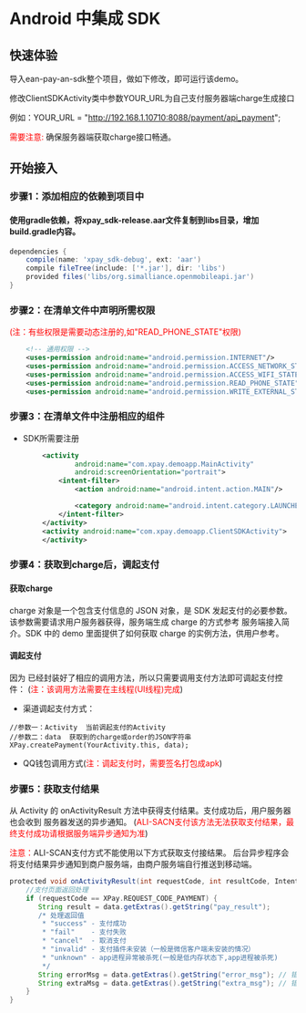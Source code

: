 Android 中集成  SDK
============
 
## 快速体验
导入ean-pay-an-sdk整个项目，做如下修改，即可运行该demo。 

修改ClientSDKActivity类中参数YOUR_URL为自己支付服务器端charge生成接口

例如：YOUR_URL = "http://192.168.1.10710:8088/payment/api_payment";

<font color="red">需要注意: </font>确保服务器端获取charge接口畅通。

## 开始接入
### 步骤1：添加相应的依赖到项目中
#### 使用gradle依赖，将xpay_sdk-release.aar文件复制到libs目录，增加build.gradle内容。

``` groovy
dependencies {
    compile(name: 'xpay_sdk-debug', ext: 'aar')
    compile fileTree(include: ['*.jar'], dir: 'libs')
    provided files('libs/org.simalliance.openmobileapi.jar')
}
```

### 步骤2：在清单文件中声明所需权限
<font color='red'>(注：有些权限是需要动态注册的,如"READ_PHONE_STATE"权限)</font>

``` xml
    <!-- 通用权限 -->
    <uses-permission android:name="android.permission.INTERNET"/>
    <uses-permission android:name="android.permission.ACCESS_NETWORK_STATE"/>
    <uses-permission android:name="android.permission.ACCESS_WIFI_STATE"/>
    <uses-permission android:name="android.permission.READ_PHONE_STATE"/>
    <uses-permission android:name="android.permission.WRITE_EXTERNAL_STORAGE"/>
```
    
### 步骤3：在清单文件中注册相应的组件
-  SDK所需要注册

``` xml
        <activity
                android:name="com.xpay.demoapp.MainActivity"
                android:screenOrientation="portrait">
            <intent-filter>
                <action android:name="android.intent.action.MAIN"/>

                <category android:name="android.intent.category.LAUNCHER"/>
            </intent-filter>
        </activity>
        <activity android:name="com.xpay.demoapp.ClientSDKActivity">
        </activity>
```

### 步骤4：获取到charge后，调起支付
#### 获取charge
charge 对象是一个包含支付信息的 JSON 对象，是  SDK 发起支付的必要参数。该参数需要请求用户服务器获得，服务端生成 charge 的方式参考 服务端接入简介。SDK 中的 demo 里面提供了如何获取 charge 的实例方法，供用户参考。

#### 调起支付
因为  已经封装好了相应的调用方法，所以只需要调用支付方法即可调起支付控件：
(<font color='red'>注：该调用方法需要在主线程(UI线程)完成</font>)

- 渠道调起支付方式：

``` java_holder_method_tree
//参数一：Activity  当前调起支付的Activity
//参数二：data  获取到的charge或order的JSON字符串
XPay.createPayment(YourActivity.this, data);
```

- QQ钱包调用方式(<font color='red'>注：调起支付时，需要签名打包成apk</font>)


### 步骤5：获取支付结果
从 Activity 的 onActivityResult 方法中获得支付结果。支付成功后，用户服务器也会收到  服务器发送的异步通知。 (<font color='red'>ALI-SACN支付该方法无法获取支付结果，最终支付成功请根据服务端异步通知为准</font>)

<font color='red'>注意：</font>ALI-SCAN支付方式不能使用以下方式获取支付接结果。
后台异步程序会将支付结果异步通知到商户服务端，由商户服务端自行推送到移动端。

``` groovy
protected void onActivityResult(int requestCode, int resultCode, Intent data) {
    //支付页面返回处理
    if (requestCode == XPay.REQUEST_CODE_PAYMENT) {
       String result = data.getExtras().getString("pay_result");
       /* 处理返回值
        * "success" - 支付成功
        * "fail"    - 支付失败
        * "cancel"  - 取消支付
        * "invalid" - 支付插件未安装（一般是微信客户端未安装的情况）
        * "unknown" - app进程异常被杀死(一般是低内存状态下,app进程被杀死)
        */
       String errorMsg = data.getExtras().getString("error_msg"); // 错误信息
       String extraMsg = data.getExtras().getString("extra_msg"); // 错误信息
    }
}
```




